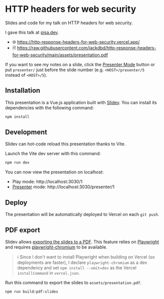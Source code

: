 # HTTP headers for web security

Slides and code for my talk on HTTP headers for web security.

I gave this talk at [pisa.dev](https://pisa.dev/).

- 🌐 https://http-response-headers-for-web-security.vercel.app/
- 🗎 https://raw.githubusercontent.com/jackdbd/http-response-headers-for-web-security/main/assets/presentation.pdf

If you want to see my notes on a slide, click the [Presenter Mode](https://sli.dev/guide/presenter-mode) button or put `presenter/` just before the slide number (e.g. `<HOST>/presenter/5` instead of `<HOST>/5`).

## Installation

This presentation is a Vue.js application built with [Slidev](https://sli.dev/). You can install its dependencies with the following command:

```sh
npm install
```

## Development

Slidev can hot-code reload this presentation thanks to Vite.

Launch the Vite dev server with this command:

```sh
npm run dev
```

You can now view the presentation on localhost:

- Play mode: http://localhost:3030/1
- [Presenter](https://sli.dev/guide/presenter-mode.html) mode: http://localhost:3030/presenter/1

## Deploy

The presentation will be automatically deployed to Vercel on each `git push`.

## PDF export

Slidev allows [exporting the slides to a PDF](https://sli.dev/guide/exporting.html#pdf). This feature relies on [Playwright](https://playwright.dev/) and requires [playwright-chromium](https://www.npmjs.com/package/playwright-chromium) to be available.

> :information_source: Since I don't want to install Playwright when building on Vercel (so deployments are faster), I declare `playwright-chromium` as a dev dependency and set `npm install --omit=dev` as the Vercel `installCommand` in `vercel.json`.

Run this command to export the slides to `assets/presentation.pdf`.

```sh
npm run build:pdf:slides
```
